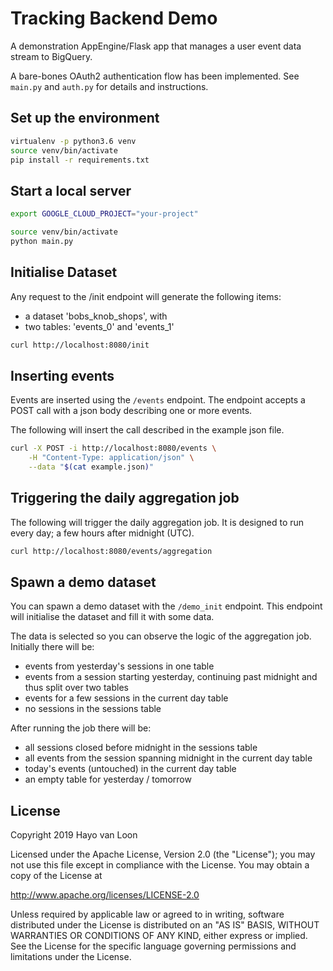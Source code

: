 # Tracking Backend Demo

A demonstration AppEngine/Flask app that manages a user event data stream to 
BigQuery.

A bare-bones OAuth2 authentication flow has been implemented. See ```main.py``` 
and ```auth.py``` for details and instructions.

## Set up the environment
```bash
virtualenv -p python3.6 venv
source venv/bin/activate
pip install -r requirements.txt
``` 

## Start a local server
```bash
export GOOGLE_CLOUD_PROJECT="your-project"

source venv/bin/activate
python main.py
```

## Initialise Dataset
Any request to the /init endpoint will generate the following items:
* a dataset 'bobs_knob_shops', with
* two tables: 'events_0' and 'events_1'
```bash
curl http://localhost:8080/init
```

## Inserting events
Events are inserted using the ```/events``` endpoint. The endpoint accepts a 
POST call with a json body describing one or more events.

The following will insert the call described in the example json file. 
```bash
curl -X POST -i http://localhost:8080/events \
    -H "Content-Type: application/json" \
    --data "$(cat example.json)"
```

## Triggering the daily aggregation job
The following will trigger the daily aggregation job. It is designed to run 
every day; a few hours after midnight (UTC).
```bash
curl http://localhost:8080/events/aggregation
```  

## Spawn a demo dataset
You can spawn a demo dataset with the ```/demo_init``` endpoint. This endpoint 
will initialise the dataset and fill it with some data.

The data is selected so you can observe the logic of the aggregation job. 
Initially there will be:
* events from yesterday's sessions in one table
* events from a session starting yesterday, continuing past midnight and thus 
split over two tables
* events for a few sessions in the current day table
* no sessions in the sessions table

After running the job there will be:
* all sessions closed before midnight in the sessions table
* all events from the session spanning midnight in the current day table
* today's events (untouched) in the current day table
* an empty table for yesterday / tomorrow  


## License
Copyright 2019 Hayo van Loon

Licensed under the Apache License, Version 2.0 (the "License"); you may not use 
this file except in compliance with the License. You may obtain a copy of the 
License at

http://www.apache.org/licenses/LICENSE-2.0

Unless required by applicable law or agreed to in writing, software distributed 
under the License is distributed on an "AS IS" BASIS, WITHOUT WARRANTIES OR 
CONDITIONS OF ANY KIND, either express or implied. See the License for the 
specific language governing permissions and limitations under the License.